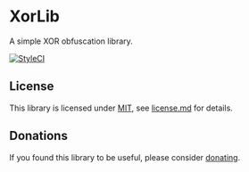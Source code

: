 # XorLib

A simple XOR obfuscation library.

[![StyleCI](https://styleci.io/repos/41639171/shield)](https://styleci.io/repos/41639171)

## License

This library is licensed under [MIT](http://choosealicense.org/licenses/mit), see [license.md](/license.md) for details.

## Donations

If you found this library to be useful, please consider [donating](http://payy.me/@nblackburn).
